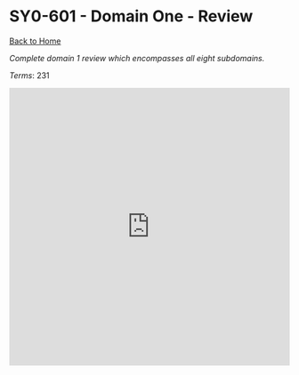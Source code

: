 # SY0-601 - Domain One - Review

[Back to Home](../../index.html)

_Complete domain 1 review which encompasses all eight subdomains._

_Terms_: 231

<iframe src="https://quizlet.com/845023586/test/embed?i=35mna1&x=1jj1" height="500" width="100%" style="border:0"></iframe>